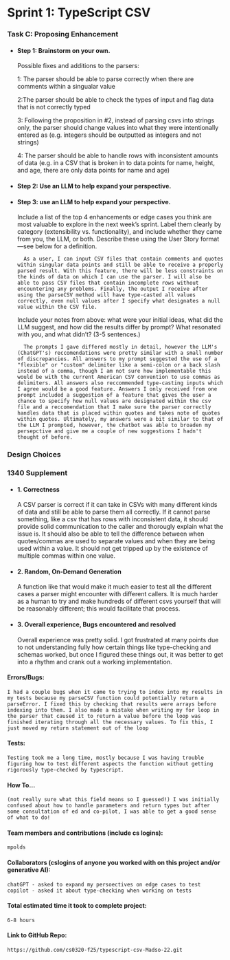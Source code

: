 # Sprint 1: TypeScript CSV

### Task C: Proposing Enhancement

- #### Step 1: Brainstorm on your own.
   Possible fixes and additions to the parsers:

   1: The parser should be able to parse correctly when there are comments within a singualar value

   2:The parser should be able to check the types of input and flag data that is not correctly typed

   3: Following the proposition in #2, instead of parsing csvs into strings only, the parser should change values into what they were intentionally entered as (e.g. integers should be outputted as integers and not strings)

   4: The parser should be able to handle rows with inconsistent amounts of data (e.g. in a CSV
   that is broken in to data points for name, height, and age, there are only data points for name and age)
   

- #### Step 2: Use an LLM to help expand your perspective.
    

- #### Step 3: use an LLM to help expand your perspective.

    Include a list of the top 4 enhancements or edge cases you think are most valuable to explore in the next week’s sprint. Label them clearly by category (extensibility vs. functionality), and include whether they came from you, the LLM, or both. Describe these using the User Story format—see below for a definition. 

        As a user, I can input CSV files that contain comments and quotes within singular data points and still be able to receive a properly parsed result. With this feature, there will be less constraints on the kinds of data on which I can use the parser. I will also be able to pass CSV files that contain incomplete rows without encountering any problems. Finally, the output I receive after using the parseCSV method will have type-casted all values correctly, even null values after I specify what designates a null value within the CSV file.

    Include your notes from above: what were your initial ideas, what did the LLM suggest, and how did the results differ by prompt? What resonated with you, and what didn’t? (3-5 sentences.) 

        The prompts I gave differed mostly in detail, however the LLM's (ChatGPT's) reccomendations were pretty similar with a small number of discrepancies. All answers to my prompt suggested the use of a "flexible" or "custom" delimiter like a semi-colon or a back slash instead of a comma, though I am not sure how implementable this would be with the current American CSV convention to use commas as delimiters. All answers also reccommended type-casting inputs which I agree would be a good feature. Answers I only received from one prompt included a suggestion of a feature that gives the user a chance to specify how null values are designated within the csv file and a reccomendation that I make sure the parser correctly handles data that is placed within quotes and takes note of quotes within quotes. Ultimately, my answers were a bit similar to that of the LLM I prompted, however, the chatbot was able to broaden my persepctive and give me a couple of new suggestions I hadn't thought of before.

### Design Choices

### 1340 Supplement

- #### 1. Correctness
    A CSV parser is correct if it can take in CSVs with many different kinds of data and still be able to parse them all correctly. If it cannot parse something, like a csv that has rows with inconsistent data, it should provide solid communication to the caller and thorougly explain what the issue is. It should also be able to tell the difference between when quotes/commas are used to separate values and when they are being used within a value. It should not get tripped up by the existence of multiple commas within one value. 

- #### 2. Random, On-Demand Generation
    A function like that would make it much easier to test all the different cases a parser might encounter with different callers. It is much harder as a human to try and make hundreds of different csvs yourself that will be reasonably different; this would facilitate that process.

- #### 3. Overall experience, Bugs encountered and resolved
    Overall experience was pretty solid. I got frustrated at many points due to not understanding fully how certain things like type-checking and schemas worked, but once I figured these things out, it was better to get into a rhythm and crank out a working implementation.
#### Errors/Bugs: 
    I had a couple bugs when it came to trying to index into my results in my tests because my parseCSV function could potentially return a parseError. I fixed this by checking that results were arrays before indexing into them. I also made a mistake when writing my for loop in the parser that caused it to return a value before the loop was finished iterating through all the necessary values. To fix this, I just moved my return statement out of the loop
#### Tests:
    Testing took me a long time, mostly because I was having trouble figuring how to test different aspects the function without getting rigorously type-checked by typescript. 
#### How To…
    (not really sure what this field means so I guessed!) I was initially confused about how to handle parameters and return types but after some consultation of ed and co-pilot, I was able to get a good sense of what to do!

#### Team members and contributions (include cs logins):
    mpolds

#### Collaborators (cslogins of anyone you worked with on this project and/or generative AI):
    chatGPT - asked to expand my persoectives on edge cases to test
    copilot - asked it about type-checking when working on tests


#### Total estimated time it took to complete project:
    6-8 hours
#### Link to GitHub Repo:  
    https://github.com/cs0320-f25/typescript-csv-Madso-22.git
